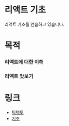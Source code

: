 # 리액트 기초
리액트 기초를 연습하고 있습니다.
# 목적
### 리액트에 대한 이해
### 리액트 맛보기
# 링크
* [틱택토](/src/Ex01)
* [기초](/src/Ex02)
